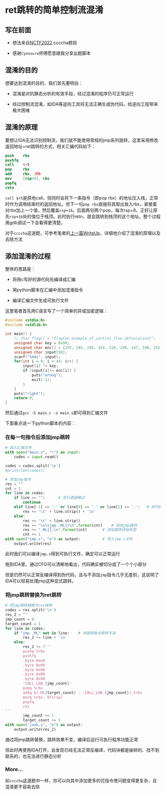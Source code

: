 # ret跳转的简单控制流混淆


## 写在前面

- 想法来自[NCTF2022](https://github.com/X1cT34m/NCTF2022) ccccha题目

- 感谢`Cynosure`师傅愿意跟我分享出题脚本

## 混淆的目的

想要达到混淆的目的，我们首先要明白：

- 混淆是对抗静态分析的有效手段，经过混淆的程序仍可正常运行

- 经过控制流混淆，如IDA等逆向工具将无法正确生成伪代码，给逆向工程带来极大困难

## 混淆的原理

要想让IDA无法识别控制流，我们就不能使用常规的jmp系列跳转，这里采用修改返回地址+ret跳转的方式，相关汇编代码如下：

```nasm
push    rbx
pushfq
call    $+5
pop     rbx
add     rbx, 3Fh
mov     [rsp+8], rbx
popfq
retn
```

`call $+5`是原地call，但同时会将下一条指令（即pop rbx）的地址压入栈，正常时作为调用结束时的返回地址。但下一句`pop rbx`直接将其取出放入rbx，紧接着对rbx加上一个值，然后覆盖`rsp+16`。后面两句两个pop，每次rsp+8，正好让原先`rsp+16`处的值位于栈顶。此时执行retn，就会跳转到栈顶的这个地址。整个过程用gdb调试一下会看得更清楚。

对于`ccccha`这道题，可参考笔者的[上一篇WriteUp](https://blog.dx39061.top/2022/12/nctf2022-ccccha-wp/)，详细地介绍了混淆的原理以及去除方法

## 添加混淆的过程

整体的思路是：

- 将用c写好的源代码先编译成汇编

- 用python脚本在汇编中添加混淆指令

- 编译汇编文件生成可执行文件

这里笔者首先用C语言写了一个简单的异或加密逻辑：

```c
#include <stdio.h>
#include <stdlib.h>

int main() {
    // char flag[] = "flag{an_example_of_control_flow_obfuscation}";
    unsigned char key = 0x99;
    unsigned char enc[] = {255, 245, 248, 254, 226, 248, 247, 198, 252, 225, 248, 244, 233, 245, 252, 198, 246, 255, 198, 250, 246, 247, 237, 235, 246, 245, 198, 255, 245, 246, 238, 198, 246, 251, 255, 236, 234, 250, 248, 237, 240, 246, 247, 228};
    unsigned char input[50];
    scanf("%44s", input);
    for(int i = 0; i < 44; i++) {
        input[i] ^= key;
        if (input[i]!= enc[i]) {
            puts("wrong");
            exit(-1);
        }
    }
    puts("right");
    return 0;
}
```

然后通过`gcc -S main.c -o main.s`即可得到汇编文件

下面重点说一下python脚本的内容：

### 在每一句指令后添加jmp跳转

```python
# 读入汇编文件
with open("main.s", "r") as input:
    codes = input.read()

codes = codes.split('\n')
#print(len(codes))

# 添加jmp指令
res = ""
cnt = 1
for line in codes:
    if line == "":      # 空行直接略过
        continue
    elif line[-1] == ':' or line[0] == '.' or line[1] == '.':   # 非代码行原样不动
        res += '\t' + line.strip() + '\n'
    else:
        res += '\t' + line.strip()
        res += "\n\tjmp .ML{}\n".format(cnt)    # 添加jmp跳转
        res += ".ML{}:\n".format(cnt)       # 添加跳转目标标签
        cnt += 1
with open("jmp.s", "w") as output:          # 写入jmp.s文件
    output.write(res)
```

此时我们可以编译`jmp.s`得到可执行文件，确定可以正常运行

拖到IDA里，通过CFG可以清晰地看出，代码确实被切分成了一个个小部分

但是仍然可以正常反编译得到伪代码，且与不添加`jmp`指令几乎无差别，这说明了IDA可以轻易处理jmp这种显式跳转。

### 将jmp跳转替换为ret跳转

```python
# 把jmp跳转替换为ret跳转
codes = res.split('\n')
res_2 = ""
jmp_count = 0
target_count = 1
for line in codes:
    if "jmp .ML" not in line:    # 非跳转指令原样不动
        res_2 += line + '\n'
    else:
        res_2 += f'''
        pushq %rbx
        pushfq
        .byte 0xe8   
        .byte 0x00
        .byte 0x00
        .byte 0x00
        .byte 0x00
        .CALL_LAB_{jmp_count}:
        popq %rbx
        addq $(.ML{target_count} - .CALL_LAB_{jmp_count}),%rbx
        movq %rbx, 8(%rsp)
        popfq
        ret
'''
        jmp_count += 1
        target_count += 1
with open("junk.s", "w") as output:
    output.write(res_2)
```

通过将jmp跳转替换，跳转效果不变，编译后运行可执行程序功能正常

但此时再使用IDA打开，会发现已经无法正常反编译，代码块都是破碎的、找不到联系的，也无法进行静态分析

### More...

如`ccccha`这道题中一样，你可以向其中添加更多的花指令使问题变得更复杂，且混淆更不容易去除

